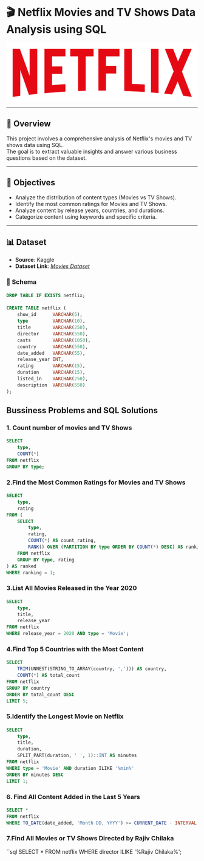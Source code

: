 # 🎬 Netflix Movies and TV Shows Data Analysis using SQL

![NETFLIX LOGO](https://github.com/rohitrai-07/netflix_sql_project/blob/main/logo.png)

---

## 📌 Overview
 
This project involves a comprehensive analysis of Netflix's movies and TV shows data using SQL.  
The goal is to extract valuable insights and answer various business questions based on the dataset.

---

## 🎯 Objectives

- Analyze the distribution of content types (Movies vs TV Shows).
- Identify the most common ratings for Movies and TV Shows.
- Analyze content by release years, countries, and durations.
- Categorize content using keywords and specific criteria.

---

## 📊 Dataset

- **Source**: Kaggle  
- **Dataset Link**: _[Movies Dataset](https://www.kaggle.com/shivamb/netflix-shows)_

### 🧩 Schema

```sql
DROP TABLE IF EXISTS netflix;

CREATE TABLE netflix (
    show_id      VARCHAR(5),
    type         VARCHAR(10),
    title        VARCHAR(250),
    director     VARCHAR(550),
    casts        VARCHAR(1050),
    country      VARCHAR(550),
    date_added   VARCHAR(55),
    release_year INT,
    rating       VARCHAR(15),
    duration     VARCHAR(15),
    listed_in    VARCHAR(250),
    description  VARCHAR(550)
);
```

## Bussiness Problems and SQL Solutions

### 1. Count number of movies and TV Shows

```sql
SELECT 
    type,
    COUNT(*) 
FROM netflix 
GROUP BY type;
```
### 2.Find the Most Common Ratings for Movies and TV Shows

```sql
SELECT 
    type,
    rating
FROM (
    SELECT 
        type, 
        rating, 
        COUNT(*) AS count_rating,
        RANK() OVER (PARTITION BY type ORDER BY COUNT(*) DESC) AS ranking
    FROM netflix
    GROUP BY type, rating
) AS ranked
WHERE ranking = 1;
```

### 3.List All Movies Released in the Year 2020

```sql
SELECT 
    type, 
    title,
    release_year 
FROM netflix 
WHERE release_year = 2020 AND type = 'Movie';
```

### 4.Find Top 5 Countries with the Most Content

```sql
SELECT 
    TRIM(UNNEST(STRING_TO_ARRAY(country, ','))) AS country, 
    COUNT(*) AS total_count
FROM netflix
GROUP BY country
ORDER BY total_count DESC
LIMIT 5;
```

### 5.Identify the Longest Movie on Netflix

```sql
SELECT
    type,
    title,
    duration,
    SPLIT_PART(duration, ' ', 1)::INT AS minutes
FROM netflix
WHERE type = 'Movie' AND duration ILIKE '%min%'
ORDER BY minutes DESC
LIMIT 1;
```

### 6. Find All Content Added in the Last 5 Years

```sql
SELECT * 
FROM netflix
WHERE TO_DATE(date_added, 'Month DD, YYYY') >= CURRENT_DATE - INTERVAL '5 years';
```

### 7.Find All Movies or TV Shows Directed by Rajiv Chilaka

``sql
SELECT * 
FROM netflix 
WHERE director ILIKE '%Rajiv Chilaka%';
```

